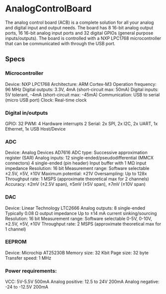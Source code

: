 # AnalogControlBoard
The analog control board (ACB) is a complete solution for all your analog and digital input and output needs. The board has 8 16-bit analog output ports, 16 16-bit analog input ports and 32 digital GPIOs (general purpose inputs/outputs). The board is controlled with a NXP LPC1768 microcontroller that can be communicated with through the USB port.

## Specs
### Microcontroller
Device:			NXP LPC1768
Architecture:		ARM Cortex-M3
Operation frequency:	96 MHz
Digital outputs:		3.3V, 4mA (short-circuit max: 50mA)
Digital inputs:		5V tolerant, -4mA (short-circuit max: -45mA)
Communication:	USB to serial (micro USB port)
Clock:			Real-time clock

### Digital in/outputs
GPIO:			32
PWM:			4
Hardware interrupts	2
Serial:			2x SPI, 2x I2C, 2x UART, 1x Ethernet, 1x USB Host/Device

### ADC
Device:			Analog Devices AD7616
ADC type:		Successive approximation register (SAR)
Analog inputs: 		12 single-ended/pseudodifferential (MMCX connectors)
4 single-ended (pin header)
Input buffer with 1 MΩ input impedance
Resolution: 		16 bit
Measurement range: 	Software selectable ±2.5V, ±5V, ±10V
Maximum potential:	±21V
Oversampling:		Up to 128x
Throughput rate:	1 MSPS (approximate theoretical max for 2 channels)
Accuracy:		±2mV (±2.5V span), ±5mV (±5V span), ±7mV (±10V span)
 
### DAC
Device: 			Linear Technology LTC2666
Analog outputs: 	8 single-ended
Typically 0.08 Ω output impedance
Up to ±14 mA current sinking/sourcing
Resolution: 		16 bit
Measurement range: 	Software selectable 0-5V, 0-10V, ±2.5V, ±5V, ±10V
Throughput rate:	2 MSPS (approximate theoretical max for 1 channel)

### EEPROM
Device:			Microchip AT25230B
Memory size:		32 Kbit
Page size:		32 byte
Transfer speed:		1 MHz

### Power requirements:
VCC:			5V-5.5V 500mA
Analog positive:		12.5 to 24V 200mA
Analog negative:	-24 to -12.5V 200mA
